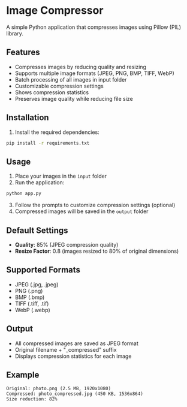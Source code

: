 # Image Compressor

A simple Python application that compresses images using Pillow (PIL) library.

## Features

- Compresses images by reducing quality and resizing
- Supports multiple image formats (JPEG, PNG, BMP, TIFF, WebP)
- Batch processing of all images in input folder
- Customizable compression settings
- Shows compression statistics
- Preserves image quality while reducing file size

## Installation

1. Install the required dependencies:
```bash
pip install -r requirements.txt
```

## Usage

1. Place your images in the `input` folder
2. Run the application:
```bash
python app.py
```
3. Follow the prompts to customize compression settings (optional)
4. Compressed images will be saved in the `output` folder

## Default Settings

- **Quality**: 85% (JPEG compression quality)
- **Resize Factor**: 0.8 (images resized to 80% of original dimensions)

## Supported Formats

- JPEG (.jpg, .jpeg)
- PNG (.png)
- BMP (.bmp)
- TIFF (.tiff, .tif)
- WebP (.webp)

## Output

- All compressed images are saved as JPEG format
- Original filename + "_compressed" suffix
- Displays compression statistics for each image

## Example

```
Original: photo.png (2.5 MB, 1920x1080)
Compressed: photo_compressed.jpg (450 KB, 1536x864)
Size reduction: 82%
```
